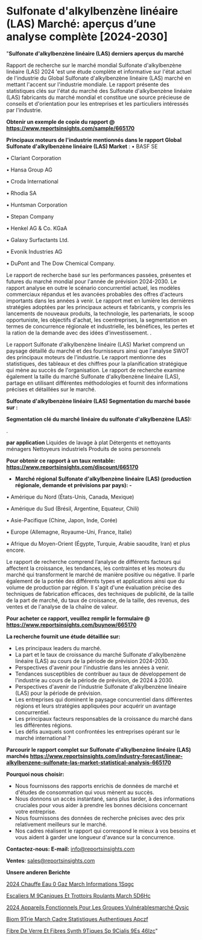 # Sulfonate d'alkylbenzène linéaire (LAS) Marché: aperçus d’une analyse complète [2024-2030]

"<strong>Sulfonate d'alkylbenzène linéaire (LAS) derniers aperçus du marché</strong>

Rapport de recherche sur le marché mondial Sulfonate d'alkylbenzène linéaire (LAS) 2024 'est une étude complète et informative sur l'état actuel de l'industrie du Global Sulfonate d'alkylbenzène linéaire (LAS) marché en mettant l'accent sur l'industrie mondiale. Le rapport présente des statistiques clés sur l'état du marché des Sulfonate d'alkylbenzène linéaire (LAS) fabricants du marché mondial et constitue une source précieuse de conseils et d'orientation pour les entreprises et les particuliers intéressés par l'industrie.

<strong>Obtenir un exemple de copie du rapport @ <a href=https://www.reportsinsights.com/sample/665170>https://www.reportsinsights.com/sample/665170</a></strong>

<strong>Principaux moteurs de l'industrie mentionnés dans le rapport Global Sulfonate d'alkylbenzène linéaire (LAS) Market</strong> :
• BASF SE

• Clariant Corporation

• Hansa Group AG

• Croda International

• Rhodia SA

• Huntsman Corporation

• Stepan Company

• Henkel AG & Co. KGaA

• Galaxy Surfactants Ltd.

• Evonik Industries AG

• DuPont and The Dow Chemical Company.

Le rapport de recherche basé sur les performances passées, présentes et futures du marché mondial pour l'année de prévision 2024-2030. Le rapport analyse en outre le scénario concurrentiel actuel, les modèles commerciaux répandus et les avancées probables des offres d'acteurs importants dans les années à venir. Le rapport met en lumière les dernières stratégies adoptées par les principaux acteurs et fabricants, y compris les lancements de nouveaux produits, la technologie, les partenariats, le scoop opportuniste, les objectifs d'achat, les coentreprises, la segmentation en termes de concurrence régionale et industrielle, les bénéfices, les pertes et la ration de la demande avec des idées d'investissement. .

Le rapport Sulfonate d'alkylbenzène linéaire (LAS) Market comprend un paysage détaillé du marché et des fournisseurs ainsi que l'analyse SWOT des principaux moteurs de l'industrie. Le rapport mentionne des statistiques, des tableaux et des chiffres pour la planification stratégique qui mène au succès de l'organisation. Le rapport de recherche examine également la taille du marché Sulfonate d'alkylbenzène linéaire (LAS), partage en utilisant différentes méthodologies et fournit des informations précises et détaillées sur le marché.

<strong>Sulfonate d'alkylbenzène linéaire (LAS) Segmentation du marché basée sur :</strong>

<strong> Segmentation clé du marché linéaire du sulfonate d'alkylbenzène (LAS): </strong>

.

<strong> par application </strong>
Liquides de lavage à plat
Détergents et nettoyants ménagers
Nettoyeurs industriels
Produits de soins personnels

<strong>Pour obtenir ce rapport à un taux rentable: <a href=https://www.reportsinsights.com/discount/665170>https://www.reportsinsights.com/discount/665170</a></strong>
<ul>
  <li><strong>Marché régional Sulfonate d'alkylbenzène linéaire (LAS) (production régionale, demande et prévisions par pays): -</strong></li>
</ul>
• Amérique du Nord (États-Unis, Canada, Mexique)

• Amérique du Sud (Brésil, Argentine, Equateur, Chili)

• Asie-Pacifique (Chine, Japon, Inde, Corée)

• Europe (Allemagne, Royaume-Uni, France, Italie)

• Afrique du Moyen-Orient (Égypte, Turquie, Arabie saoudite, Iran) et plus encore.

Le rapport de recherche comprend l’analyse de différents facteurs qui affectent la croissance, les tendances, les contraintes et les moteurs du marché qui transforment le marché de manière positive ou négative. Il parle également de la portée des différents types et applications ainsi que du volume de production par région. Il s'agit d'une évaluation précise des techniques de fabrication efficaces, des techniques de publicité, de la taille de la part de marché, du taux de croissance, de la taille, des revenus, des ventes et de l'analyse de la chaîne de valeur.

<strong>Pour acheter ce rapport, veuillez remplir le formulaire @   <a href=https://www.reportsinsights.com/buynow/665170>https://www.reportsinsights.com/buynow/665170</a></strong>

<strong>La recherche fournit une étude détaillée sur:</strong>
<ul>
  <li>Les principaux leaders du marché.</li>
  <li>La part et le taux de croissance du marché Sulfonate d'alkylbenzène linéaire (LAS) au cours de la période de prévision 2024-2030.</li>
  <li>Perspectives d'avenir pour l'industrie dans les années à venir.</li>
  <li>Tendances susceptibles de contribuer au taux de développement de l'industrie au cours de la période de prévision, de 2024 à 2030.</li>
  <li>Perspectives d'avenir de l'industrie Sulfonate d'alkylbenzène linéaire (LAS) pour la période de prévision.</li>
  <li>Les entreprises qui dominent le paysage concurrentiel dans différentes régions et leurs stratégies appliquées pour acquérir un avantage concurrentiel.</li>
  <li>Les principaux facteurs responsables de la croissance du marché dans les différentes régions.</li>
  <li>Les défis auxquels sont confrontées les entreprises opérant sur le marché international ?</li>
</ul>

<strong>Parcourir le rapport complet sur Sulfonate d'alkylbenzène linéaire (LAS) marchés <a href=https://www.reportsinsights.com/industry-forecast/linear-alkylbenzene-sulfonate-las-market-statistical-analysis-665170>https://www.reportsinsights.com/industry-forecast/linear-alkylbenzene-sulfonate-las-market-statistical-analysis-665170</a></strong>

<strong>Pourquoi nous choisir:</strong>
<ul>
  <li>Nous fournissons des rapports enrichis de données de marché et d'études de consommation qui vous mènent au succès.</li>
  <li>Nous donnons un accès instantané, sans plus tarder, à des informations cruciales pour vous aider à prendre les bonnes décisions concernant votre entreprise.</li>
  <li>Nous fournissons des données de recherche précises avec des prix relativement meilleurs sur le marché.</li>
  <li>Nos cadres réalisent le rapport qui correspond le mieux à vos besoins et vous aident à garder une longueur d'avance sur la concurrence.</li>
</ul>
<strong>Contactez-nous:
</strong><strong>E-mail:</strong> <a href=mailto:info@reportsinsights.com>info@reportsinsights.com</a>

<strong>Ventes</strong>: <a href=mailto:sales@reportsinsights.com>sales@reportsinsights.com</a>

<strong>Unsere anderen Berichte</strong>

<a href=https://www.linkedin.com/pulse/2024-chauffe-eau-%C3%A0-gaz-march%C3%A9-informations-1sqgc/>2024 Chauffe Eau  0 Gaz March Informations 1Sqgc</a>

<a href=https://www.linkedin.com/pulse/escaliers-m%C3%A9caniques-et-trottoirs-roulants-march%C3%A9-5d6hc/>Escaliers M 9Caniques Et Trottoirs Roulants March 5D6Hc</a>

<a href=https://www.linkedin.com/pulse/2024-appareils-fonctionnels-pour-les-groupes-vulnérablesmarché-qysic/>2024 Appareils Fonctionnels Pour Les Groupes Vulnérablesmarché Qysic</a>

<a href=https://www.linkedin.com/pulse/biom%C3%A9trie-march%C3%A9-cadre-statistiques-authentiques-apczf/>Biom 9Trie March Cadre Statistiques Authentiques Apczf</a>

<a href=https://www.linkedin.com/pulse/fibre-de-verre-et-fibres-synth%C3%A9tiques-sp%C3%A9cialis%C3%A9es-46izc/>Fibre De Verre Et Fibres Synth 9Tiques Sp 9Cialis 9Es 46Izc</a>"
